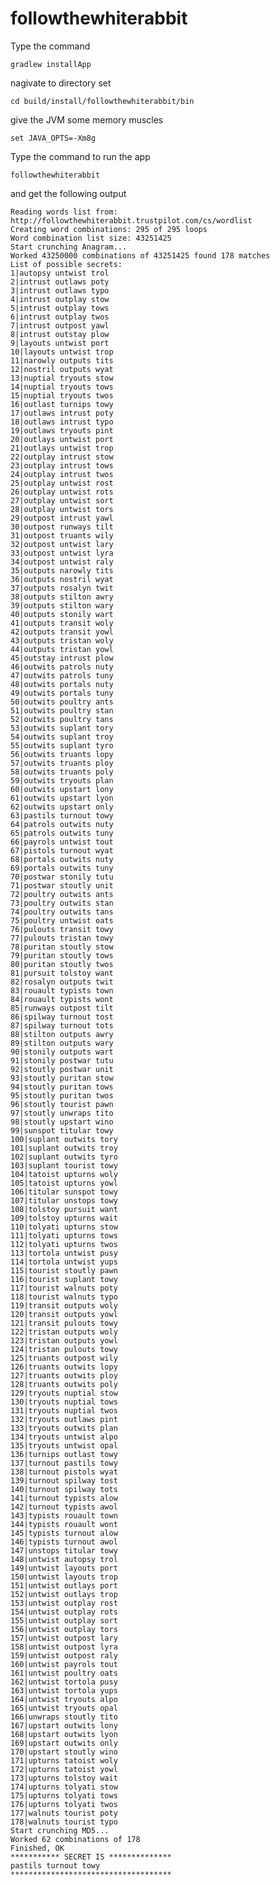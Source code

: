 # followthewhiterabbit
Type the command

    gradlew installApp
    
nagivate to directory set 

    cd build/install/followthewhiterabbit/bin

give the JVM some memory muscles
    
    set JAVA_OPTS=-Xm8g

Type the command to run the app
    
    followthewhiterabbit

and get the following output 

    Reading words list from: http://followthewhiterabbit.trustpilot.com/cs/wordlist
    Creating word combinations: 295 of 295 loops
    Word combination list size: 43251425
    Start crunching Anagram...
    Worked 43250000 combinations of 43251425 found 178 matches
    List of possible secrets:
    1|autopsy untwist trol
    2|intrust outlaws poty
    3|intrust outlaws typo
    4|intrust outplay stow
    5|intrust outplay tows
    6|intrust outplay twos
    7|intrust outpost yawl
    8|intrust outstay plow
    9|layouts untwist port
    10|layouts untwist trop
    11|narowly outputs tits
    12|nostril outputs wyat
    13|nuptial tryouts stow
    14|nuptial tryouts tows
    15|nuptial tryouts twos
    16|outlast turnips towy
    17|outlaws intrust poty
    18|outlaws intrust typo
    19|outlaws tryouts pint
    20|outlays untwist port
    21|outlays untwist trop
    22|outplay intrust stow
    23|outplay intrust tows
    24|outplay intrust twos
    25|outplay untwist rost
    26|outplay untwist rots
    27|outplay untwist sort
    28|outplay untwist tors
    29|outpost intrust yawl
    30|outpost runways tilt
    31|outpost truants wily
    32|outpost untwist lary
    33|outpost untwist lyra
    34|outpost untwist raly
    35|outputs narowly tits
    36|outputs nostril wyat
    37|outputs rosalyn twit
    38|outputs stilton awry
    39|outputs stilton wary
    40|outputs stonily wart
    41|outputs transit woly
    42|outputs transit yowl
    43|outputs tristan woly
    44|outputs tristan yowl
    45|outstay intrust plow
    46|outwits patrols nuty
    47|outwits patrols tuny
    48|outwits portals nuty
    49|outwits portals tuny
    50|outwits poultry ants
    51|outwits poultry stan
    52|outwits poultry tans
    53|outwits suplant tory
    54|outwits suplant troy
    55|outwits suplant tyro
    56|outwits truants lopy
    57|outwits truants ploy
    58|outwits truants poly
    59|outwits tryouts plan
    60|outwits upstart lony
    61|outwits upstart lyon
    62|outwits upstart only
    63|pastils turnout towy
    64|patrols outwits nuty
    65|patrols outwits tuny
    66|payrols untwist tout
    67|pistols turnout wyat
    68|portals outwits nuty
    69|portals outwits tuny
    70|postwar stonily tutu
    71|postwar stoutly unit
    72|poultry outwits ants
    73|poultry outwits stan
    74|poultry outwits tans
    75|poultry untwist oats
    76|pulouts transit towy
    77|pulouts tristan towy
    78|puritan stoutly stow
    79|puritan stoutly tows
    80|puritan stoutly twos
    81|pursuit tolstoy want
    82|rosalyn outputs twit
    83|rouault typists town
    84|rouault typists wont
    85|runways outpost tilt
    86|spilway turnout tost
    87|spilway turnout tots
    88|stilton outputs awry
    89|stilton outputs wary
    90|stonily outputs wart
    91|stonily postwar tutu
    92|stoutly postwar unit
    93|stoutly puritan stow
    94|stoutly puritan tows
    95|stoutly puritan twos
    96|stoutly tourist pawn
    97|stoutly unwraps tito
    98|stoutly upstart wino
    99|sunspot titular towy
    100|suplant outwits tory
    101|suplant outwits troy
    102|suplant outwits tyro
    103|suplant tourist towy
    104|tatoist upturns woly
    105|tatoist upturns yowl
    106|titular sunspot towy
    107|titular unstops towy
    108|tolstoy pursuit want
    109|tolstoy upturns wait
    110|tolyati upturns stow
    111|tolyati upturns tows
    112|tolyati upturns twos
    113|tortola untwist pusy
    114|tortola untwist yups
    115|tourist stoutly pawn
    116|tourist suplant towy
    117|tourist walnuts poty
    118|tourist walnuts typo
    119|transit outputs woly
    120|transit outputs yowl
    121|transit pulouts towy
    122|tristan outputs woly
    123|tristan outputs yowl
    124|tristan pulouts towy
    125|truants outpost wily
    126|truants outwits lopy
    127|truants outwits ploy
    128|truants outwits poly
    129|tryouts nuptial stow
    130|tryouts nuptial tows
    131|tryouts nuptial twos
    132|tryouts outlaws pint
    133|tryouts outwits plan
    134|tryouts untwist alpo
    135|tryouts untwist opal
    136|turnips outlast towy
    137|turnout pastils towy
    138|turnout pistols wyat
    139|turnout spilway tost
    140|turnout spilway tots
    141|turnout typists alow
    142|turnout typists awol
    143|typists rouault town
    144|typists rouault wont
    145|typists turnout alow
    146|typists turnout awol
    147|unstops titular towy
    148|untwist autopsy trol
    149|untwist layouts port
    150|untwist layouts trop
    151|untwist outlays port
    152|untwist outlays trop
    153|untwist outplay rost
    154|untwist outplay rots
    155|untwist outplay sort
    156|untwist outplay tors
    157|untwist outpost lary
    158|untwist outpost lyra
    159|untwist outpost raly
    160|untwist payrols tout
    161|untwist poultry oats
    162|untwist tortola pusy
    163|untwist tortola yups
    164|untwist tryouts alpo
    165|untwist tryouts opal
    166|unwraps stoutly tito
    167|upstart outwits lony
    168|upstart outwits lyon
    169|upstart outwits only
    170|upstart stoutly wino
    171|upturns tatoist woly
    172|upturns tatoist yowl
    173|upturns tolstoy wait
    174|upturns tolyati stow
    175|upturns tolyati tows
    176|upturns tolyati twos
    177|walnuts tourist poty
    178|walnuts tourist typo
    Start crunching MD5...
    Worked 62 combinations of 178
    Finished, OK
    *********** SECRET IS **************
    pastils turnout towy
    ************************************    
